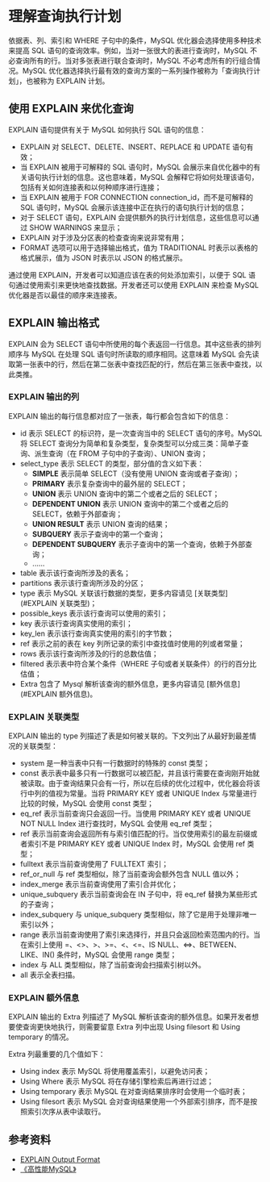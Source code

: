 # 理解查询执行计划

依据表、列、索引和 WHERE 子句中的条件，MySQL 优化器会选择使用多种技术来提高 SQL 语句的查询效率。例如，当对一张很大的表进行查询时，MySQL 不必查询所有的行。当对多张表进行联合查询时，MySQL 不必考虑所有的行组合情况。MySQL 优化器选择执行最有效的查询方案的一系列操作被称为「查询执行计划」，也被称为 EXPLAIN 计划。

## 使用 EXPLAIN 来优化查询

EXPLAIN 语句提供有关于 MySQL 如何执行 SQL 语句的信息：

- EXPLAIN 对 SELECT、DELETE、INSERT、REPLACE 和 UPDATE 语句有效；
- 当 EXPLAIN 被用于可解释的 SQL 语句时，MySQL 会展示来自优化器中的有关语句执行计划的信息。这也意味着，MySQL 会解释它将如何处理该语句，包括有关如何连接表和以何种顺序进行连接；
- 当 EXPLAIN 被用于 FOR CONNECTION connection_id，而不是可解释的 SQL 语句时，MySQL 会展示该连接中正在执行的语句执行计划的信息；
- 对于 SELECT 语句，EXPLAIN 会提供额外的执行计划信息，这些信息可以通过 SHOW WARNINGS 来显示；
- EXPLAIN 对于涉及分区表的检查查询来说非常有用；
- FORMAT 选项可以用于选择输出格式，值为 TRADITIONAL 时表示以表格的格式展示，值为 JSON 时表示以 JSON 的格式展示。

通过使用 EXPLAIN，开发者可以知道应该在表的何处添加索引，以便于 SQL 语句通过使用索引来更快地查找数据。开发者还可以使用 EXPLAIN 来检查 MySQL 优化器是否以最佳的顺序来连接表。

## EXPLAIN 输出格式

EXPLAIN 会为 SELECT 语句中所使用的每个表返回一行信息。其中这些表的排列顺序与 MySQL 在处理 SQL 语句时所读取的顺序相同。这意味着 MySQL 会先读取第一张表中的行，然后在第二张表中查找匹配的行，然后在第三张表中查找，以此类推。

### EXPLAIN 输出的列

EXPLAIN 输出的每行信息都对应了一张表，每行都会包含如下的信息：

- id 表示 SELECT 的标识符，是一次查询当中的 SELECT 语句的序号。MySQL 将 SELECT 查询分为简单和复杂类型，复杂类型可以分成三类：简单子查询、派生查询（在 FROM 子句中的子查询）、UNION 查询；
- select_type 表示 SELECT 的类型，部分值的含义如下表：
    - **SIMPLE** 表示简单 SELECT（没有使用 UNION 查询或者子查询）；
    - **PRIMARY** 表示复杂查询中的最外层的 SELECT；
    - **UNION** 表示 UNION 查询中的第二个或者之后的 SELECT；
    - **DEPENDENT UNION** 表示 UNION 查询中的第二个或者之后的 SELECT，依赖于外部查询；
    - **UNION RESULT** 表示 UNION 查询的结果；
    - **SUBQUERY** 表示子查询中的第一个查询；
    - **DEPENDENT SUBQUERY** 表示子查询中的第一个查询，依赖于外部查询；
    - ......
- table 表示该行查询所涉及的表名；
- partitions 表示该行查询所涉及的分区；
- type 表示 MySQL 关联该行数据的类型，更多内容请见 [关联类型](#EXPLAIN 关联类型)；
- possible_keys 表示该行查询可以使用的索引；
- key 表示该行查询真实使用的索引；
- key_len 表示该行查询真实使用的索引的字节数；
- ref 表示之前的表在 key 列所记录的索引中查找值时使用的列或者常量；
- rows 表示该行查询所涉及的行的总数估值；
- filtered 表示表中符合某个条件（WHERE 子句或者关联条件）的行的百分比估值；
- Extra 包含了 Mysql 解析该查询的额外信息，更多内容请见 [额外信息](#EXPLAIN 额外信息)。

### EXPLAIN 关联类型

EXPLAIN 输出的 type 列描述了表是如何被关联的。下文列出了从最好到最差情况的关联类型：

- system 是一种当表中只有一行数据时的特殊的 const 类型；
- const 表示表中最多只有一行数据可以被匹配，并且该行需要在查询刚开始就被读取。由于查询结果只会有一行，所以在后续的优化过程中，优化器会将该行中列的值视为常量。当将 PRIMARY KEY 或者 UNIQUE Index 与常量进行比较的时候，MySQL 会使用 const 类型；
- eq_ref 表示当前查询只会返回一行。当使用 PRIMARY KEY 或者 UNIQUE NOT NULL Index 进行查找时，MySQL 会使用 eq_ref 类型；
- ref 表示当前查询会返回所有与索引值匹配的行。当仅使用索引的最左前缀或者索引不是 PRIMARY KEY 或者 UNIQUE Index 时，MySQL 会使用 ref 类型；
- fulltext 表示当前查询使用了 FULLTEXT 索引；
- ref_or_null 与 ref 类型相似，除了当前查询会额外包含 NULL 值以外；
- index_merge 表示当前查询使用了索引合并优化；
- unique_subquery 表示当前查询会在 IN 子句中，将 eq_ref 替换为某些形式的子查询；
- index_subquery 与 unique_subquery 类型相似，除了它是用于处理非唯一索引以外；
- range 表示当前查询使用了索引来选择行，并且只会返回检索范围内的行。当在索引上使用 =、<>、>、>=、<、<=、IS NULL、<=>、BETWEEN、LIKE、IN() 条件时，MySQL 会使用 range 类型；
- index 与 ALL 类型相似，除了当前查询会扫描索引树以外。
- all 表示全表扫描。

### EXPLAIN 额外信息

EXPLAIN 输出的 Extra 列描述了 MySQL 解析该查询的额外信息。如果开发者想要使查询更快地执行，则需要留意 Extra 列中出现 Using filesort 和 Using temporary 的情况。

Extra 列最重要的几个值如下：

- Using index 表示 MySQL 将使用覆盖索引，以避免访问表；
- Using Where 表示 MySQL 将在存储引擎检索后再进行过滤；
- Using temporary 表示 MySQL 在对查询结果排序时会使用一个临时表；
- Using filesort 表示 MySQL 会对查询结果使用一个外部索引排序，而不是按照索引次序从表中读取行。

## 参考资料

- [EXPLAIN Output Format](https://dev.mysql.com/doc/refman/8.0/en/explain-output.html#explain_ref)
- [《高性能MySQL》](https://book.douban.com/subject/23008813/)
